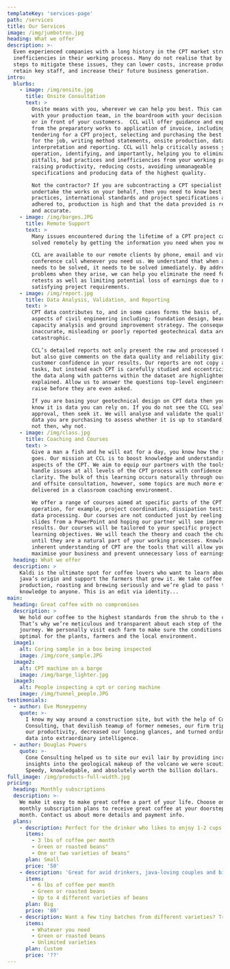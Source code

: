 ```yaml
---
templateKey: 'services-page'
path: /services
title: Our Services
image: /img/jumbotron.jpg
heading: What we offer
description: >-
  Even experienced companies with a long history in the CPT market struggle with 
  inefficiencies in their working process. Many do not realise that by taking 
  steps to mitigate these issues, they can lower costs, increase productivity, 
  retain key staff, and increase their future business generation.
intro:
  blurbs:
    - image: /img/onsite.jpg
      title: Onsite Consultation
      text: >
        Onsite means with you, wherever we can help you best. This can be onsite 
        with your production team, in the boardroom with your decision makers, 
        or in front of your customers.  CCL will offer guidance and expertise 
        from the preparatory works to application of invoice, including; 
        tendering for a CPT project, selecting and purchasing the best equipment 
        for the job, writing method statements, onsite production, data 
        interpretation and reporting. CCL will help critically assess your 
        operation, identifying, and importantly, helping you to eliminate 
        pitfalls, bad practices and inefficiencies from your working process 
        raising productivity, reducing costs, avoiding unmanageable 
        specifications and producing data of the highest quality.  

        Not the contractor? If you are subcontracting a CPT specialist to 
        undertake the works on your behalf, then you need to know best 
        practices, international standards and project specifications are 
        adhered to, production is high and that the data provided is reliable 
        and accurate.
    - image: /img/barges.JPG
      title: Remote Support
      text: >
        Many issues encountered during the lifetime of a CPT project can be 
        solved remotely by getting the information you need when you need it.  

        CCL are available to our remote clients by phone, email and video 
        conference call whenever you need us. We understand that when a problem 
        needs to be solved, it needs to be solved immediately. By addressing 
        problems when they arise, we can help you eliminate the need for costly 
        retests as well as limiting potential loss of earnings due to not 
        satisfying project requirements.
    - image: /img/report.jpg
      title: Data Analysis, Validation, and Reporting
      text: >
        CPT data contributes to, and in some cases forms the basis of, many 
        aspects of civil engineering including; foundation design, bearing 
        capacity analysis and ground improvement strategy. The consequences of 
        inaccurate, misleading or poorly reported geotechnical data are 
        catastrophic.  

        CCL’s detailed reports not only present the raw and processed CPT data, 
        but also give comments on the data quality and reliability giving your 
        customer confidence in your results. Our reports are not copy and paste 
        tasks, but instead each CPT is carefully studied and eccentricities in 
        the data along with patterns within the dataset are highlighted and 
        explained. Allow us to answer the questions top-level engineers will 
        raise before they are even asked.  

        If you are basing your geotechnical design on CPT data then you want to 
        know it is data you can rely on. If you do not see the CCL seal of 
        approval, then seek it. We will analyse and validate the quality of the 
        data you are purchasing to assess whether it is up to standard, and if 
        not then, why not.
    - image: /img/class.jpg
      title: Coaching and Courses
      text: >
        Give a man a fish and he will eat for a day, you know how the saying 
        goes. Our mission at CCL is to boost knowledge and understanding of all 
        aspects of the CPT. We aim to equip our partners with the tools to 
        handle issues at all levels of the CPT process with confidence and 
        clarity. The bulk of this learning occurs naturally through our onsite 
        and offsite consultation, however, some topics are much more efficiently 
        delivered in a classroom coaching environment.  

        We offer a range of courses aimed at specific parts of the CPT 
        operation, for example, project coordination, dissipation testing and 
        data processing. Our courses are not conducted just by reeling off 
        slides from a PowerPoint and hoping our partner will see improved 
        results. Our courses will be tailored to your specific project and 
        learning objectives. We will teach the theory and coach the changes 
        until they are a natural part of your working processes. Knowledge and 
        inherent understanding of CPT are the tools that will allow you to 
        maximise your business and prevent unnecessary loss of earnings.
  heading: What we offer
  description: >
    Kaldi is the ultimate spot for coffee lovers who want to learn about their
    java’s origin and support the farmers that grew it. We take coffee
    production, roasting and brewing seriously and we’re glad to pass that
    knowledge to anyone. This is an edit via identity...
main:
  heading: Great coffee with no compromises
  description: >
    We hold our coffee to the highest standards from the shrub to the cup.
    That’s why we’re meticulous and transparent about each step of the coffee’s
    journey. We personally visit each farm to make sure the conditions are
    optimal for the plants, farmers and the local environment.
  image1:
    alt: Coring sample in a box being inspected
    image: /img/core_sample.JPG
  image2:
    alt: CPT machine on a barge
    image: /img/barge_lighter.jpg
  image3:
    alt: People inspecting a cpt or coring machine
    image: /img/tunnel_people.JPG
testimonials:
  - author: Eve Moneypenny
    quote: >-
      I know my way around a construction site, but with the help of Cone 
      Consulting, that devilish teamup of former nemeses, our firm tripled 
      our productivity, decreased our longing glances, and turned ordinary 
      data into extraordinary intelligence.
  - author: Douglas Powers
    quote: >-
      Cone Consulting helped us to site our evil lair by providing incredible 
      insights into the geological makeup of the volcano we were scouting. 
      Speedy, knowledgable, and absolutely worth the billion dollars.
full_image: /img/products-full-width.jpg
pricing:
  heading: Monthly subscriptions
  description: >-
    We make it easy to make great coffee a part of your life. Choose one of our
    monthly subscription plans to receive great coffee at your doorstep each
    month. Contact us about more details and payment info.
  plans:
    - description: Perfect for the drinker who likes to enjoy 1-2 cups per day.
      items:
        - 3 lbs of coffee per month
        - Green or roasted beans"
        - One or two varieties of beans"
      plan: Small
      price: '50'
    - description: 'Great for avid drinkers, java-loving couples and bigger crowds'
      items:
        - 6 lbs of coffee per month
        - Green or roasted beans
        - Up to 4 different varieties of beans
      plan: Big
      price: '80'
    - description: Want a few tiny batches from different varieties? Try our custom plan
      items:
        - Whatever you need
        - Green or roasted beans
        - Unlimited varieties
      plan: Custom
      price: '??'
---
```

